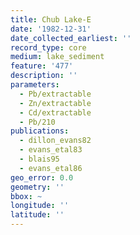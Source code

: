 ```yaml
---
title: Chub Lake-E
date: '1982-12-31'
date_collected_earliest: ''
record_type: core
medium: lake_sediment
feature: '477'
description: ''
parameters:
  - Pb/extractable
  - Zn/extractable
  - Cd/extractable
  - Pb/210
publications:
  - dillon_evans82
  - evans_etal83
  - blais95
  - evans_etal86
geo_error: 0.0
geometry: ''
bbox: ~
longitude: ''
latitude: ''
---
```

